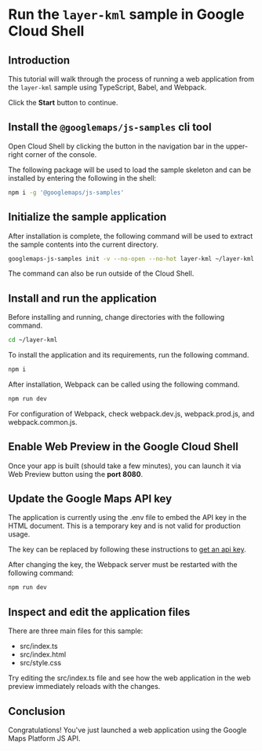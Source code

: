 # Run the `layer-kml` sample in Google Cloud Shell

<walkthrough-tutorial-duration duration="10"/>

## Introduction

This tutorial will walk through the process of running a web application from
the `layer-kml` sample using TypeScript, Babel, and Webpack.

Click the **Start** button to continue.

## Install the `@googlemaps/js-samples` cli tool

Open Cloud Shell by clicking the
<walkthrough-cloud-shell-icon></walkthrough-cloud-shell-icon> button in the
navigation bar in the upper-right corner of the console.

The following package will be used to load the sample skeleton and can be
installed by entering the following in the shell:

```bash
npm i -g '@googlemaps/js-samples'
```

## Initialize the sample application

After installation is complete, the following command will be used to extract
the sample contents into the current directory.

```bash
googlemaps-js-samples init -v --no-open --no-hot layer-kml ~/layer-kml
```

The command can also be run outside of the Cloud Shell.

## Install and run the application

Before installing and running, change directories with the following command.

```bash
cd ~/layer-kml
```

To install the application and its requirements, run the following command.

```bash
npm i
```

After installation, Webpack can be called using the following command.

```bash
npm run dev
```

For configuration of Webpack, check
<walkthrough-editor-open-file filePath="layer-kml/webpack.dev.js">webpack.dev.js</walkthrough-editor-open-file>,
<walkthrough-editor-open-file filePath="layer-kml/webpack.prod.js">webpack.prod.js</walkthrough-editor-open-file>,
and
<walkthrough-editor-open-file filePath="layer-kml/webpack.common.js">webpack.common.js</walkthrough-editor-open-file>.

## Enable Web Preview in the Google Cloud Shell

Once your app is built (should take a few minutes), you can launch it via
<walkthrough-spotlight-pointer target="cloudshell" spotlightId="devshell-web-preview-button">Web
Preview button</walkthrough-spotlight-pointer> using the **port 8080**.

## Update the Google Maps API key

The application is currently using the
<walkthrough-editor-open-file filePath="layer-kml/.env">.env</walkthrough-editor-open-file>
file to embed the API key in the HTML document. This is a temporary key and is
not valid for production usage.

The key can be replaced by following these instructions to
[get an api key](https://developers.google.com/maps/documentation/javascript/get-api-key).

After changing the key, the Webpack server must be restarted with the following
command:

```bash
npm run dev
```

## Inspect and edit the application files

There are three main files for this sample:

*   <walkthrough-editor-open-file filePath="layer-kml/src/index.ts">src/index.ts</walkthrough-editor-open-file>
*   <walkthrough-editor-open-file filePath="layer-kml/src/index.html">src/index.html</walkthrough-editor-open-file>
*   <walkthrough-editor-open-file filePath="layer-kml/src/style.css">src/style.css</walkthrough-editor-open-file>

Try editing the <walkthrough-editor-open-file filePath="layer-kml/src/index.ts">src/index.ts</walkthrough-editor-open-file> file and see how the web application in the web preview immediately reloads with the changes.

## Conclusion

<walkthrough-conclusion-trophy></walkthrough-conclusion-trophy>

Congratulations! You've just launched a web application using the Google Maps
Platform JS API.
